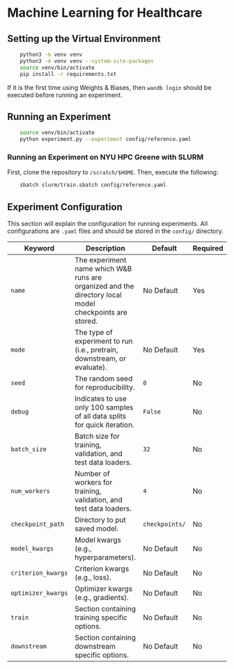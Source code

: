 # Machine Learning for Healthcare

## Setting up the Virtual Environment
```bash
    python3 -m venv venv
    python3 -m venv venv --system-site-packages
    source venv/bin/activate
    pip install -r requirements.txt
```

If it is the first time using Weights & Biases, then `wandb login` should be executed before running an experiment.

## Running an Experiment
```bash
    source venv/bin/activate
    python experiment.py --experiment config/reference.yaml
```


### Running an Experiment on NYU HPC Greene with SLURM
First, clone the repository to `/scratch/$HOME`.
Then, execute the following:
```bash
    sbatch slurm/train.sbatch config/reference.yaml
```

## Experiment Configuration
This section will explain the configuration for running experiments.
All configurations are `.yaml` files and should be stored in the `config/` directory.

| **Keyword** | **Description** | **Default** | **Required** |
| --- | --- | --- | --- |
| `name` | The experiment name which W&B runs are organized and the directory local model checkpoints are stored. | No Default | Yes |
| `mode` | The type of experiment to run (i.e., pretrain, downstream, or evaluate). | No Default | Yes |
| `seed` | The random seed for reproducibility. | `0` | No |
| `debug` | Indicates to use only 100 samples of all data splits for quick iteration. | `False` | No |
| `batch_size` | Batch size for training, validation, and test data loaders. | `32` | No |
| `num_workers` | Number of workers for training, validation, and test data loaders. | `4` | No |
| `checkpoint_path` | Directory to put saved model. | `checkpoints/` | No |
| `model_kwargs` | Model kwargs (e.g., hyperparameters). | No Default | No |
| `criterion_kwargs` | Criterion kwargs (e.g., loss). | No Default | No |
| `optimizer_kwargs` | Optimizer kwargs (e.g., gradients). | No Default | No |
| `train` | Section containing training specific options. | No Default | No |
| `downstream` | Section containing downstream specific options. | No Default | No |
